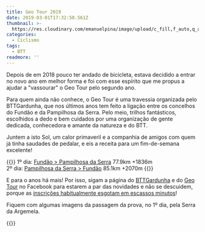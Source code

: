 ```yaml
---
title: Geo Tour 2019
date: 2019-03-01T17:32:50.561Z
thumbnail: >-
  https://res.cloudinary.com/emanuelpina/image/upload/c_fill,f_auto,q_auto,w_900/v1558565915/2019/geotour2019.jpg
categories:
  - Ciclismo
tags:
  - BTT
readmore: ''
---
```

Depois de em 2018 pouco ter andado de bicicleta, estava decidido a entrar no novo ano em melhor forma e foi com esse espírito que me propus a ajudar a "vassourar" o Geo Tour pelo segundo ano.

Para quem ainda não conhece, o Geo Tour é uma travessia organizada pelo BTTGardunha, que nos últimos anos tem feito a ligação entre os concelhos do Fundão e da Pampilhosa da Serra. Pelo meio, trilhos fantásticos, escolhidos a dedo e bem cuidados por uma organização de gente dedicada, conhecedora e amante da natureza e do BTT.

Juntem a isto Sol, um calor primaveril e a companhia de amigos com quem já tinha saudades de pedalar, e eis a receita para um fim-de-semana excelente!

{{<note>}}
1º dia: <a href="https://ridewithgps.com/trips/32037211">Fundão &gt; Pampilhosa da Serra</a> 77.9km +1836m
 <br />
2º dia: <a href="https://ridewithgps.com/trips/32037210">Pampilhosa da Serra &gt; Fundão</a> 85.1km +2070m
{{</note>}}

E para o anos há mais! Por isso, sigam a página do <a href="https://www.facebook.com/bttgardunha">BTTGardunha</a> e do <a href="https://www.facebook.com/teixeirabttgardunha/">Geo Tour</a> no Facebook para estarem a par das novidades e não se descuidem, porque as <a href="https://aldeiasdoxisto.pt/noticia/5233">inscrições habitualmente esgotam em escassos minutos</a>!

Fiquem com algumas imagens da passagem da prova, no 1º dia, pela Serra da Argemela.

{{<youtube iZ3dwxzInaM>}}

